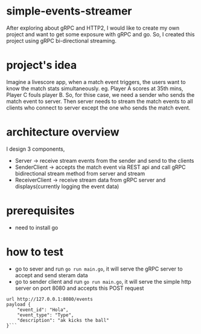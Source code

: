 # simple-events-streamer

After exploring about gRPC and HTTP2, I would like to create my own project and want to get some exposure with gRPC and go.
So, I created this project using gRPC bi-directional streaming.

# project's idea
Imagine a livescore app, when a match event triggers, the users want to know the match stats simultaneously. eg. Player A scores at 35th mins, Player C fouls player B.
So, for thise case, we need a sender who sends the match event to server.
Then server needs to stream the match events to all clients who connect to server except the one who sends the match event.


# architecture overview
I design 3 components, 
* Server -> receive stream events from the sender and send to the clients
* SenderClient -> accepts the match event via REST api and call gRPC bidirectional stream method from server and stream
* ReceiverClient -> receive stream data from gRPC server and displays(currently logging the event data)

# prerequisites
* need to install go

# how to test
* go to sever and run ```go run main.go```, it will serve the gRPC server to accept and send steram data
* go to sender client and run ```go run main.go```, it will serve the simple http server on port 8080 and accepts this POST request
```
url http://127.0.0.1:8080/events
payload {
	"event_id": "Hola",
	"event_type": "Type",
	"description": "ak kicks the ball"
}```

